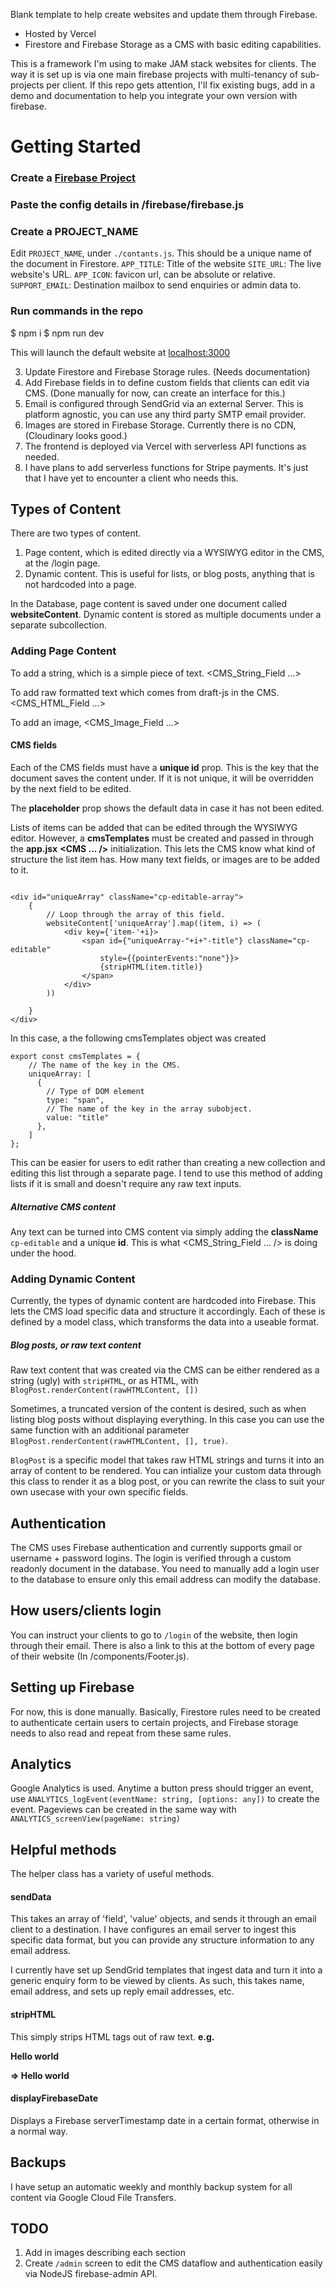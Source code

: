 Blank template to help create websites and update them through Firebase.

- Hosted by Vercel
- Firestore and Firebase Storage as a CMS with basic editing capabilities.

This is a framework I'm using to make JAM stack websites for clients. 
The way it is set up is via one main firebase projects with multi-tenancy of sub-projects per client.
If this repo gets attention, I'll fix existing bugs, add in a demo and documentation to help you integrate your own version with firebase.

# Getting Started

### Create a [Firebase Project](https://console.firebase.google.com/)

### Paste the config details in /firebase/firebase.js

### Create a PROJECT_NAME
Edit `PROJECT_NAME`, under `./contants.js`. This should be a unique name of the document in Firestore.
`APP_TITLE`: Title of the website
`SITE_URL`: The live website's URL.
`APP_ICON`: favicon url, can be absolute or relative.
`SUPPORT_EMAIL`: Destination mailbox to send enquiries or admin data to.

### Run commands in the repo
$ npm i
$ npm run dev

This will launch the default website at [localhost:3000](http://localhost:3000)

3. Update Firestore and Firebase Storage rules. (Needs documentation)
4. Add Firebase fields in to define custom fields that clients can edit via CMS. (Done manually for now, can create an interface for this.)
5. Email is configured through SendGrid via an external Server. This is platform agnostic, you can use any third party SMTP email provider.
6. Images are stored in Firebase Storage. Currently there is no CDN, (Cloudinary looks good.)
7. The frontend is deployed via Vercel with serverless API functions as needed.
8. I have plans to add serverless functions for Stripe payments. It's just that I have yet to encounter a client who needs this.

## Types of Content

There are two types of content. 
1. Page content, which is edited directly via a WYSIWYG editor in the CMS, at the /login page. 
1. Dynamic content. This is useful for lists, or blog posts, anything that is not hardcoded into a page.

In the Database, page content is saved under one document called __websiteContent__. Dynamic content is stored as multiple documents under a separate subcollection.

### Adding Page Content

To add a string, which is a simple piece of text.
<CMS_String_Field ...>

To add raw formatted text which comes from draft-js in the CMS.
<CMS_HTML_Field ...>

To add an image,
<CMS_Image_Field ...>

#### CMS fields

Each of the CMS fields must have a __unique id__ prop. This is the key that the document saves the content under. If it is not unique, it will be overridden by the next field to be edited. 

The __placeholder__ prop shows the default data in case it has not been edited.

Lists of items can be added that can be edited through the WYSIWYG editor.
However, a __cmsTemplates__ must be created and passed in through the __app.jsx__ __<CMS ... />__ initialization. This lets the CMS know what kind of structure the list item has. How many text fields, or images are to be added to it.

```

<div id="uniqueArray" className="cp-editable-array">
    { 
        // Loop through the array of this field.
        websiteContent['uniqueArray'].map((item, i) => (
            <div key={'item-'+i}>
                <span id={"uniqueArray-"+i+"-title"} className="cp-editable" 
                    style={{pointerEvents:"none"}}>
                    {stripHTML(item.title)}
                </span>
            </div>
        ))

    }
</div>

```

In this case, a the following cmsTemplates object was created
```
export const cmsTemplates = {
    // The name of the key in the CMS.
    uniqueArray: [
      {
        // Type of DOM element
        type: "span", 
        // The name of the key in the array subobject.
        value: "title"
      },
    ]
};
```

This can be easier for users to edit rather than creating a new collection and editing this list through a separate page. I tend to use this method of adding lists if it is small and doesn't require any raw text inputs.

##### Alternative CMS content

Any text can be turned into CMS content via simply adding the __className__ `cp-editable` and a unique __id__. This is what <CMS_String_Field ... /> is doing under the hood.

### Adding Dynamic Content

Currently, the types of dynamic content are hardcoded into Firebase. This lets the CMS load specific data and structure it accordingly. Each of these is defined by a model class, which transforms the data into a useable format.

##### Blog posts, or raw text content

Raw text content that was created via the CMS can be either rendered as a string (ugly) with `stripHTML`, or as HTML, with `BlogPost.renderContent(rawHTMLContent, [])`

Sometimes, a truncated version of the content is desired, such as when listing blog posts without displaying everything. In this case you can use the same function with an additional parameter `BlogPost.renderContent(rawHTMLContent, [], true)`.

`BlogPost` is a specific model that takes raw HTML strings and turns it into an array of content to be rendered. You can intialize your custom data through this class to render it as a blog post, or you can rewrite the class to suit your own usecase with your own specific fields.

## Authentication

The CMS uses Firebase authentication and currently supports gmail or username + password logins. The login is verified through a custom readonly document in the database. You need to manually add a login user to the database to ensure only this email address can modify the database. 

## How users/clients login

You can instruct your clients to go to `/login` of the website, then login through their email.
There is also a link to this at the bottom of every page of their website (In /components/Footer.js).

## Setting up Firebase

For now, this is done manually. Basically, Firestore rules need to be created to authenticate certain users to certain projects, and Firebase storage needs to also read and repeat from these same rules.

## Analytics

Google Analytics is used. Anytime a button press should trigger an event, use `ANALYTICS_logEvent(eventName: string, [options: any])` to create the event.
Pageviews can be created in the same way with `ANALYTICS_screenView(pageName: string)`

## Helpful methods

The helper class has a variety of useful methods. 

#### sendData

This takes an array of 'field', 'value' objects, and sends it through an email client to a destination. I have configures an email server to ingest this specific data format, but you can provide any structure information to any email address.

I currently have set up SendGrid templates that ingest data and turn it into a generic enquiry form to be viewed by clients. As such, this takes name, email address, and sets up reply email addresses, etc.


#### stripHTML
This simply strips HTML tags out of raw text.
__e.g. <p>Hello world</p> => Hello world__

#### displayFirebaseDate
Displays a Firebase serverTimestamp date in a certain format, otherwise in a normal way.

## Backups

I have setup an automatic weekly and monthly backup system for all content via Google Cloud File Transfers.

## TODO

1. Add in images describing each section
1. Create `/admin` screen to edit the CMS dataflow and authentication easily via NodeJS firebase-admin API.